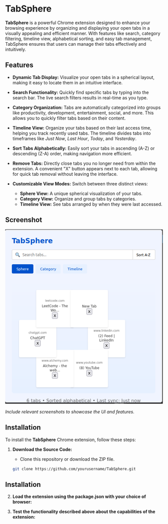 # TabSphere

**TabSphere** is a powerful Chrome extension designed to enhance your browsing experience by organizing and displaying your open tabs in a visually appealing and efficient manner. With features like search, category filtering, timeline view, alphabetical sorting, and easy tab management, TabSphere ensures that users can manage their tabs effectively and intuitively.

## Features

- **Dynamic Tab Display:** Visualize your open tabs in a spherical layout, making it easy to locate them in an intuitive interface.
  
- **Search Functionality:** Quickly find specific tabs by typing into the search bar. The live search filters results in real-time as you type.

- **Category Organization:** Tabs are automatically categorized into groups like productivity, development, entertainment, social, and more. This allows you to quickly filter tabs based on their content.

- **Timeline View:** Organize your tabs based on their last access time, helping you track recently used tabs. The timeline divides tabs into timeframes like *Just Now*, *Last Hour*, *Today*, and *Yesterday*.

- **Sort Tabs Alphabetically:** Easily sort your tabs in ascending (A-Z) or descending (Z-A) order, making navigation more efficient.

- **Remove Tabs:** Directly close tabs you no longer need from within the extension. A convenient "X" button appears next to each tab, allowing for quick tab removal without leaving the interface.

- **Customizable View Modes:** Switch between three distinct views:
  - **Sphere View:** A unique spherical visualization of your tabs.
  - **Category View:** Organize and group tabs by categories.
  - **Timeline View:** See tabs arranged by when they were last accessed.

## Screenshot

![TabSphere Screenshot](/Treetab.png)

*Include relevant screenshots to showcase the UI and features.*

## Installation

To install the **TabSphere** Chrome extension, follow these steps:

1. **Download the Source Code:**
   - Clone this repository or download the ZIP file.

   ```bash
   git clone https://github.com/yourusername/TabSphere.git

## Installation
2. **Load the extension using the package.json with your choice of browser:**

3. **Test the functionality described above about the capabilities of the extension:**
